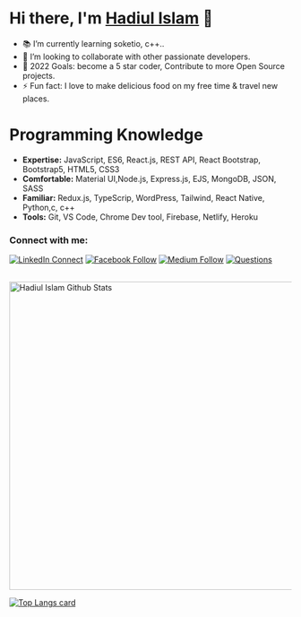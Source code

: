 # Hi there, I'm  [Hadiul Islam][website] 👋

- 📚 I’m currently learning soketio, c++..
- 👯 I’m looking to collaborate with other passionate developers.
- 🥅 2022 Goals: become a 5 star coder, Contribute to more Open Source projects.
- ⚡ Fun fact: I love to make delicious food on my free time & travel new places.

# Programming Knowledge

- <strong>Expertise:</strong> JavaScript, ES6, React.js, REST API, React Bootstrap, Bootstrap5, HTML5, CSS3 
- <strong>Comfortable:</strong> Material UI,Node.js, Express.js, EJS, MongoDB, JSON, SASS
- <strong>Familiar:</strong> Redux.js, TypeScrip, WordPress, Tailwind, React Native, Python,c, c++
- <strong>Tools:</strong> Git, VS Code, Chrome Dev tool, Firebase, Netlify, Heroku

### Connect with me:

[![LinkedIn Connect](https://img.shields.io/badge/%20-Connect-black?color=14171A&labelColor=212121&logo=linkedin&logoColor=ffffff)](https://www.linkedin.com/in/hadiul/) 
[![Facebook Follow](https://img.shields.io/badge/%20-Follow-black?color=14171A&labelColor=1976d2&logo=facebook&logoColor=ffffff)](https://www.facebook.com/hadiulislam.official) 
[![Medium Follow](https://img.shields.io/badge/%20-Follow-black?color=14171A&labelColor=1976d2&logo=medium&logoColor=ffffff)](https://medium.com/@hadiul-islam) 
[![Questions](https://img.shields.io/badge/%20-Questions-black?color=14171A&labelColor=fff&logo=stackoverflow&logoColor=0c0d0e26)](https://stackoverflow.com/users/14697411/hadiul-islam?tab=profile)

<br />
<img width="550px" alt="Hadiul Islam Github Stats"  src="https://github-readme-stats.vercel.app/api?username=hadiul-islam&show_icons=true"/>

[![Top Langs card](https://github-readme-stats.vercel.app/api/top-langs/?username=hadiul-islam&card_width=550)](https://github.com/hadiul-islam/hadiul-islam)




[website]: https://hadiul.me/
[twitter]: https://twitter.com/hadiul_i
[linkedin]: https://linkedin.com/hadiul
[webdevplaylist]: https://hadiul.me/
[jsplaylist]: https://hadiul.me/
[cssplaylist]: https://hadiul.me/
[reactplaylist]: https://hadiul.me/
[M E R N]: https://www.mongodb.com/mern-stack
